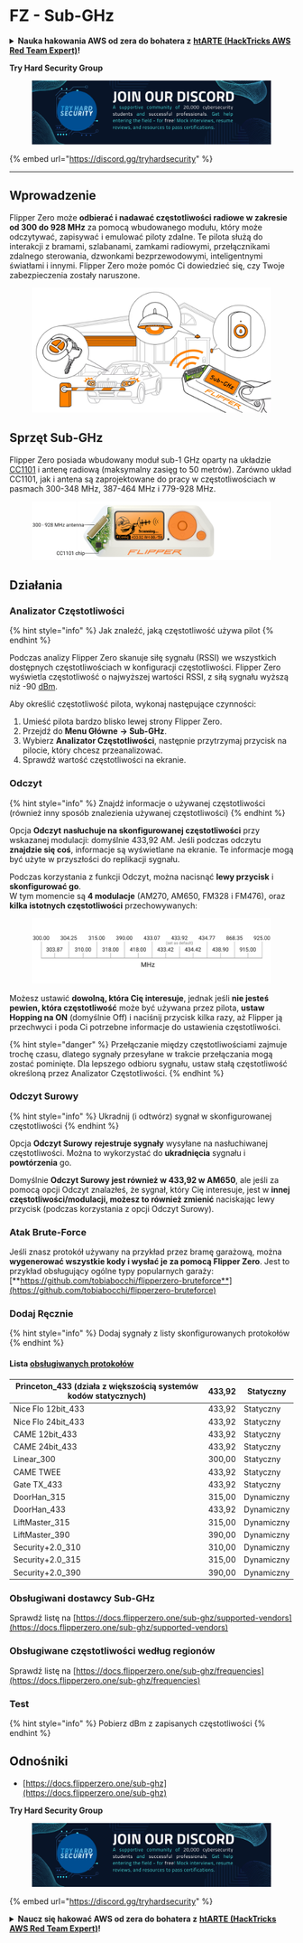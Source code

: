 # FZ - Sub-GHz

<details>

<summary><strong>Nauka hakowania AWS od zera do bohatera z</strong> <a href="https://training.hacktricks.xyz/courses/arte"><strong>htARTE (HackTricks AWS Red Team Expert)</strong></a><strong>!</strong></summary>

Inne sposoby wsparcia HackTricks:

* Jeśli chcesz zobaczyć swoją **firmę reklamowaną w HackTricks** lub **pobrać HackTricks w formacie PDF**, sprawdź [**PLANY SUBSKRYPCYJNE**](https://github.com/sponsors/carlospolop)!
* Zdobądź [**oficjalne gadżety PEASS & HackTricks**](https://peass.creator-spring.com)
* Odkryj [**Rodzinę PEASS**](https://opensea.io/collection/the-peass-family), naszą kolekcję ekskluzywnych [**NFT**](https://opensea.io/collection/the-peass-family)
* **Dołącz do** 💬 [**grupy Discord**](https://discord.gg/hRep4RUj7f) lub [**grupy telegramowej**](https://t.me/peass) lub **śledź** nas na **Twitterze** 🐦 [**@carlospolopm**](https://twitter.com/hacktricks\_live)**.**
* **Podziel się swoimi sztuczkami hakowania, przesyłając PR-y do** [**HackTricks**](https://github.com/carlospolop/hacktricks) i [**HackTricks Cloud**](https://github.com/carlospolop/hacktricks-cloud) na GitHubie.

</details>

**Try Hard Security Group**

<figure><img src="../../../.gitbook/assets/telegram-cloud-document-1-5159108904864449420.jpg" alt=""><figcaption></figcaption></figure>

{% embed url="https://discord.gg/tryhardsecurity" %}

***

## Wprowadzenie <a href="#kfpn7" id="kfpn7"></a>

Flipper Zero może **odbierać i nadawać częstotliwości radiowe w zakresie od 300 do 928 MHz** za pomocą wbudowanego modułu, który może odczytywać, zapisywać i emulować piloty zdalne. Te pilota służą do interakcji z bramami, szlabanami, zamkami radiowymi, przełącznikami zdalnego sterowania, dzwonkami bezprzewodowymi, inteligentnymi światłami i innymi. Flipper Zero może pomóc Ci dowiedzieć się, czy Twoje zabezpieczenia zostały naruszone.

<figure><img src="../../../.gitbook/assets/image (711).png" alt=""><figcaption></figcaption></figure>

## Sprzęt Sub-GHz <a href="#kfpn7" id="kfpn7"></a>

Flipper Zero posiada wbudowany moduł sub-1 GHz oparty na układzie [﻿](https://www.st.com/en/nfc/st25r3916.html#overview)﻿[CC1101](https://www.ti.com/lit/ds/symlink/cc1101.pdf) i antenę radiową (maksymalny zasięg to 50 metrów). Zarówno układ CC1101, jak i antena są zaprojektowane do pracy w częstotliwościach w pasmach 300-348 MHz, 387-464 MHz i 779-928 MHz.

<figure><img src="../../../.gitbook/assets/image (920).png" alt=""><figcaption></figcaption></figure>

## Działania

### Analizator Częstotliwości

{% hint style="info" %}
Jak znaleźć, jaką częstotliwość używa pilot
{% endhint %}

Podczas analizy Flipper Zero skanuje siłę sygnału (RSSI) we wszystkich dostępnych częstotliwościach w konfiguracji częstotliwości. Flipper Zero wyświetla częstotliwość o najwyższej wartości RSSI, z siłą sygnału wyższą niż -90 [dBm](https://en.wikipedia.org/wiki/DBm).

Aby określić częstotliwość pilota, wykonaj następujące czynności:

1. Umieść pilota bardzo blisko lewej strony Flipper Zero.
2. Przejdź do **Menu Główne** **→ Sub-GHz**.
3. Wybierz **Analizator Częstotliwości**, następnie przytrzymaj przycisk na pilocie, który chcesz przeanalizować.
4. Sprawdź wartość częstotliwości na ekranie.

### Odczyt

{% hint style="info" %}
Znajdź informacje o używanej częstotliwości (również inny sposób znalezienia używanej częstotliwości)
{% endhint %}

Opcja **Odczyt** **nasłuchuje na skonfigurowanej częstotliwości** przy wskazanej modulacji: domyślnie 433,92 AM. Jeśli podczas odczytu **znajdzie się coś**, informacje są wyświetlane na ekranie. Te informacje mogą być użyte w przyszłości do replikacji sygnału.

Podczas korzystania z funkcji Odczyt, można nacisnąć **lewy przycisk** i **skonfigurować go**.\
W tym momencie są **4 modulacje** (AM270, AM650, FM328 i FM476), oraz **kilka istotnych częstotliwości** przechowywanych:

<figure><img src="../../../.gitbook/assets/image (944).png" alt=""><figcaption></figcaption></figure>

Możesz ustawić **dowolną, która Cię interesuje**, jednak jeśli **nie jesteś pewien, która częstotliwość** może być używana przez pilota, **ustaw Hopping na ON** (domyślnie Off) i naciśnij przycisk kilka razy, aż Flipper ją przechwyci i poda Ci potrzebne informacje do ustawienia częstotliwości.

{% hint style="danger" %}
Przełączanie między częstotliwościami zajmuje trochę czasu, dlatego sygnały przesyłane w trakcie przełączania mogą zostać pominięte. Dla lepszego odbioru sygnału, ustaw stałą częstotliwość określoną przez Analizator Częstotliwości.
{% endhint %}

### **Odczyt Surowy**

{% hint style="info" %}
Ukradnij (i odtwórz) sygnał w skonfigurowanej częstotliwości
{% endhint %}

Opcja **Odczyt Surowy** **rejestruje sygnały** wysyłane na nasłuchiwanej częstotliwości. Można to wykorzystać do **ukradnięcia** sygnału i **powtórzenia** go.

Domyślnie **Odczyt Surowy jest również w 433,92 w AM650**, ale jeśli za pomocą opcji Odczyt znalazłeś, że sygnał, który Cię interesuje, jest w **innej częstotliwości/modulacji, możesz to również zmienić** naciskając lewy przycisk (podczas korzystania z opcji Odczyt Surowy).

### Atak Brute-Force

Jeśli znasz protokół używany na przykład przez bramę garażową, można **wygenerować wszystkie kody i wysłać je za pomocą Flipper Zero**. Jest to przykład obsługujący ogólne typy popularnych garaży: [**https://github.com/tobiabocchi/flipperzero-bruteforce**](https://github.com/tobiabocchi/flipperzero-bruteforce)

### Dodaj Ręcznie

{% hint style="info" %}
Dodaj sygnały z listy skonfigurowanych protokołów
{% endhint %}

#### Lista [obsługiwanych protokołów](https://docs.flipperzero.one/sub-ghz/add-new-remote) <a href="#id-3iglu" id="id-3iglu"></a>

| Princeton\_433 (działa z większością systemów kodów statycznych) | 433,92 | Statyczny |
| --------------------------------------------------------------- | ------ | ------- |
| Nice Flo 12bit\_433                                             | 433,92 | Statyczny |
| Nice Flo 24bit\_433                                             | 433,92 | Statyczny |
| CAME 12bit\_433                                                 | 433,92 | Statyczny |
| CAME 24bit\_433                                                 | 433,92 | Statyczny |
| Linear\_300                                                     | 300,00 | Statyczny |
| CAME TWEE                                                       | 433,92 | Statyczny |
| Gate TX\_433                                                    | 433,92 | Statyczny |
| DoorHan\_315                                                    | 315,00 | Dynamiczny |
| DoorHan\_433                                                    | 433,92 | Dynamiczny |
| LiftMaster\_315                                                 | 315,00 | Dynamiczny |
| LiftMaster\_390                                                 | 390,00 | Dynamiczny |
| Security+2.0\_310                                               | 310,00 | Dynamiczny |
| Security+2.0\_315                                               | 315,00 | Dynamiczny |
| Security+2.0\_390                                               | 390,00 | Dynamiczny |
### Obsługiwani dostawcy Sub-GHz

Sprawdź listę na [https://docs.flipperzero.one/sub-ghz/supported-vendors](https://docs.flipperzero.one/sub-ghz/supported-vendors)

### Obsługiwane częstotliwości według regionów

Sprawdź listę na [https://docs.flipperzero.one/sub-ghz/frequencies](https://docs.flipperzero.one/sub-ghz/frequencies)

### Test

{% hint style="info" %}
Pobierz dBm z zapisanych częstotliwości
{% endhint %}

## Odnośniki

* [https://docs.flipperzero.one/sub-ghz](https://docs.flipperzero.one/sub-ghz)

**Try Hard Security Group**

<figure><img src="../../../.gitbook/assets/telegram-cloud-document-1-5159108904864449420.jpg" alt=""><figcaption></figcaption></figure>

{% embed url="https://discord.gg/tryhardsecurity" %}

<details>

<summary><strong>Naucz się hakować AWS od zera do bohatera z</strong> <a href="https://training.hacktricks.xyz/courses/arte"><strong>htARTE (HackTricks AWS Red Team Expert)</strong></a><strong>!</strong></summary>

Inne sposoby wsparcia HackTricks:

* Jeśli chcesz zobaczyć swoją **firmę reklamowaną w HackTricks** lub **pobrać HackTricks w formacie PDF**, sprawdź [**PLANY SUBSKRYPCYJNE**](https://github.com/sponsors/carlospolop)!
* Zdobądź [**oficjalne gadżety PEASS & HackTricks**](https://peass.creator-spring.com)
* Odkryj [**Rodzinę PEASS**](https://opensea.io/collection/the-peass-family), naszą kolekcję ekskluzywnych [**NFT**](https://opensea.io/collection/the-peass-family)
* **Dołącz do** 💬 [**grupy Discord**](https://discord.gg/hRep4RUj7f) lub [**grupy telegramowej**](https://t.me/peass) lub **śledź** nas na **Twitterze** 🐦 [**@carlospolopm**](https://twitter.com/hacktricks\_live)**.**
* **Podziel się swoimi sztuczkami hakerskimi, przesyłając PR-y do** [**HackTricks**](https://github.com/carlospolop/hacktricks) i [**HackTricks Cloud**](https://github.com/carlospolop/hacktricks-cloud) github repos.

</details>
